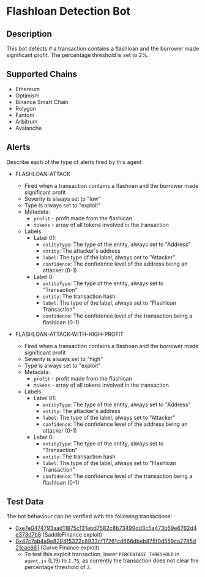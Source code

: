# Flashloan Detection Bot

## Description

This bot detects if a transaction contains a flashloan and the borrower made significant profit. The percentage threshold is set to 2%.

## Supported Chains

- Ethereum
- Optimism
- Binance Smart Chain
- Polygon
- Fantom
- Arbitrum
- Avalanche

## Alerts

Describe each of the type of alerts fired by this agent

- FLASHLOAN-ATTACK

  - Fired when a transaction contains a flashoan and the borrower made significant profit
  - Severity is always set to "low"
  - Type is always set to "exploit"
  - Metadata:
    - `profit` - profit made from the flashloan
    - `tokens` - array of all tokens involved in the transaction
  - Labels
    - Label 01:
      - `entityType`: The type of the entity, always set to "Address"
      - `entity`: The attacker's address
      - `label`: The type of the label, always set to "Attacker"
      - `confidence`: The confidence level of the address being an attacker (0-1)
    - Label 0:
      - `entityType`: The type of the entity, always set to "Transaction"
      - `entity`: The transaction hash
      - `label`: The type of the label, always set to "Flashloan Transaction"
      - `confidence`: The confidence level of the transaction being a flashloan (0-1)
      

- FLASHLOAN-ATTACK-WITH-HIGH-PROFIT
  - Fired when a transaction contains a flashoan and the borrower made significant profit
  - Severity is always set to "high"
  - Type is always set to "exploit"
  - Metadata:
    - `profit` - profit made from the flashloan
    - `tokens` - array of all tokens involved in the transaction
  - Labels
    - Label 01:
      - `entityType`: The type of the entity, always set to "Address"
      - `entity`: The attacker's address
      - `label`: The type of the label, always set to "Attacker"
      - `confidence`: The confidence level of the address being an attacker (0-1)
    - Label 0:
      - `entityType`: The type of the entity, always set to "Transaction"
      - `entity`: The transaction hash
      - `label`: The type of the label, always set to "Flashloan Transaction"
      - `confidence`: The confidence level of the transaction being a flashloan (0-1)

## Test Data

The bot behaviour can be verified with the following transactions:

- [0xe7e0474793aad11875c131ebd7582c8b73499dd3c5a473b59e6762d4e373d7b8](https://etherscan.io/tx/0xe7e0474793aad11875c131ebd7582c8b73499dd3c5a473b59e6762d4e373d7b8) (SaddleFinance exploit)
- [0x47c7ab4a9e829415322c8933cf17261cd666dbeb875f0d559ca2785d21cae661](https://etherscan.io/tx/0x47c7ab4a9e829415322c8933cf17261cd666dbeb875f0d559ca2785d21cae661) (Curve Finance exploit)
  - To test this exploit transaction, lower `PERCENTAGE_THRESHOLD` in `agent.js` (L19) to `1.75`, as currently the transaction does not clear the percentage threshold of `2`.
